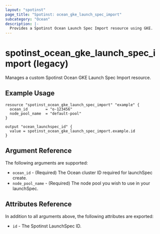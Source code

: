 ```yaml
---
layout: "spotinst"
page_title: "Spotinst: ocean_gke_launch_spec_import"
subcategory: "Ocean"
description: |-
  Provides a Spotinst Ocean Launch Spec Import resource using GKE.
---
```


# spotinst\_ocean\_gke\_launch\_spec_import (legacy)

Manages a custom Spotinst Ocean GKE Launch Spec Import resource.

## Example Usage

```hcl
resource "spotinst_ocean_gke_launch_spec_import" "example" {
  ocean_id        = "o-123456"
  node_pool_name  = "default-pool"
}
```
```
output "ocean_launchspec_id" {
  value = spotinst_ocean_gke_launch_spec_import.example.id
}
```

## Argument Reference

The following arguments are supported:

* `ocean_id`       - (Required) The Ocean cluster ID required for launchSpec create. 
* `node_pool_name` - (Required) The node pool you wish to use in your launchSpec.

## Attributes Reference

In addition to all arguments above, the following attributes are exported:
* `id` - The Spotinst LaunchSpec ID.
